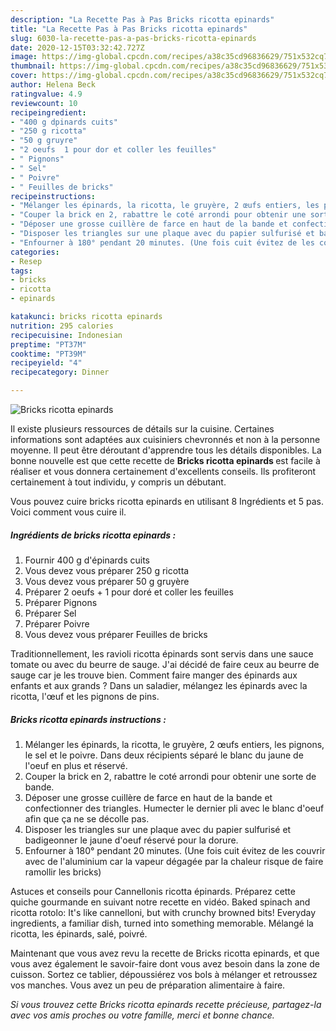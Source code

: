 ```yaml
---
description: "La Recette Pas à Pas Bricks ricotta epinards"
title: "La Recette Pas à Pas Bricks ricotta epinards"
slug: 6030-la-recette-pas-a-pas-bricks-ricotta-epinards
date: 2020-12-15T03:32:42.727Z
image: https://img-global.cpcdn.com/recipes/a38c35cd96836629/751x532cq70/bricks-ricotta-epinards-photo-principale-de-la-recette.jpg
thumbnail: https://img-global.cpcdn.com/recipes/a38c35cd96836629/751x532cq70/bricks-ricotta-epinards-photo-principale-de-la-recette.jpg
cover: https://img-global.cpcdn.com/recipes/a38c35cd96836629/751x532cq70/bricks-ricotta-epinards-photo-principale-de-la-recette.jpg
author: Helena Beck
ratingvalue: 4.9
reviewcount: 10
recipeingredient:
- "400 g dpinards cuits"
- "250 g ricotta"
- "50 g gruyre"
- "2 oeufs  1 pour dor et coller les feuilles"
- " Pignons"
- " Sel"
- " Poivre"
- " Feuilles de bricks"
recipeinstructions:
- "Mélanger les épinards, la ricotta, le gruyère, 2 œufs entiers, les pignons, le sel et le poivre. Dans deux récipients séparé le blanc du jaune de l&#39;oeuf en plus et réservé."
- "Couper la brick en 2, rabattre le coté arrondi pour obtenir une sorte de bande."
- "Déposer une grosse cuillère de farce en haut de la bande et confectionner des triangles. Humecter le dernier pli avec le blanc d&#39;oeuf afin que ça ne se décolle pas."
- "Disposer les triangles sur une plaque avec du papier sulfurisé et badigeonner le jaune d&#39;oeuf réservé pour la dorure."
- "Enfourner à 180° pendant 20 minutes. (Une fois cuit évitez de les couvrir avec de l&#39;aluminium car la vapeur dégagée par la chaleur risque de faire ramollir les bricks)"
categories:
- Resep
tags:
- bricks
- ricotta
- epinards

katakunci: bricks ricotta epinards 
nutrition: 295 calories
recipecuisine: Indonesian
preptime: "PT37M"
cooktime: "PT39M"
recipeyield: "4"
recipecategory: Dinner

---
```



![Bricks ricotta epinards](https://img-global.cpcdn.com/recipes/a38c35cd96836629/751x532cq70/bricks-ricotta-epinards-photo-principale-de-la-recette.jpg)

Il existe plusieurs ressources de détails sur la cuisine. Certaines informations sont adaptées aux cuisiniers chevronnés et non à la personne moyenne. Il peut être déroutant d'apprendre tous les détails disponibles. La bonne nouvelle est que cette recette de <strong> Bricks ricotta epinards </strong> est facile à réaliser et vous donnera certainement d'excellents conseils. Ils profiteront certainement à tout individu, y compris un débutant.

<!--inarticleads1-->

Vous pouvez cuire bricks ricotta epinards en utilisant 8 Ingrédients et 5 pas. Voici comment vous cuire il.

##### Ingrédients de bricks ricotta epinards :

1. Fournir 400 g d&#39;épinards cuits
1. Vous devez vous préparer 250 g ricotta
1. Vous devez vous préparer 50 g gruyère
1. Préparer 2 oeufs + 1 pour doré et coller les feuilles
1. Préparer  Pignons
1. Préparer  Sel
1. Préparer  Poivre
1. Vous devez vous préparer  Feuilles de bricks


Traditionnellement, les ravioli ricotta épinards sont servis dans une sauce tomate ou avec du beurre de sauge. J&#39;ai décidé de faire ceux au beurre de sauge car je les trouve bien. Comment faire manger des épinards aux enfants et aux grands ? Dans un saladier, mélangez les épinards avec la ricotta, l&#39;œuf et les pignons de pins. 

<!--inarticleads2-->

##### Bricks ricotta epinards instructions :

1. Mélanger les épinards, la ricotta, le gruyère, 2 œufs entiers, les pignons, le sel et le poivre. Dans deux récipients séparé le blanc du jaune de l&#39;oeuf en plus et réservé.
1. Couper la brick en 2, rabattre le coté arrondi pour obtenir une sorte de bande.
1. Déposer une grosse cuillère de farce en haut de la bande et confectionner des triangles. Humecter le dernier pli avec le blanc d&#39;oeuf afin que ça ne se décolle pas.
1. Disposer les triangles sur une plaque avec du papier sulfurisé et badigeonner le jaune d&#39;oeuf réservé pour la dorure.
1. Enfourner à 180° pendant 20 minutes. (Une fois cuit évitez de les couvrir avec de l&#39;aluminium car la vapeur dégagée par la chaleur risque de faire ramollir les bricks)


Astuces et conseils pour Cannellonis ricotta épinards. Préparez cette quiche gourmande en suivant notre recette en vidéo. Baked spinach and ricotta rotolo: It&#39;s like cannelloni, but with crunchy browned bits! Everyday ingredients, a familiar dish, turned into something memorable. Mélangé la ricotta, les épinards, salé, poivré. 

<!--inarticleads1-->

<p>
Maintenant que vous avez revu la recette de Bricks ricotta epinards, et que vous avez également le savoir-faire dont vous avez besoin dans la zone de cuisson. Sortez ce tablier, dépoussiérez vos bols à mélanger et retroussez vos manches. Vous avez un peu de préparation alimentaire à faire.
</p>

<p>
<i>Si vous trouvez cette Bricks ricotta epinards recette précieuse, partagez-la avec vos amis proches ou votre famille, merci et bonne chance.</i>
</p>
